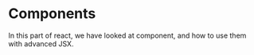# Components

In this part of react, we have looked at component, and how to use them with advanced JSX.
